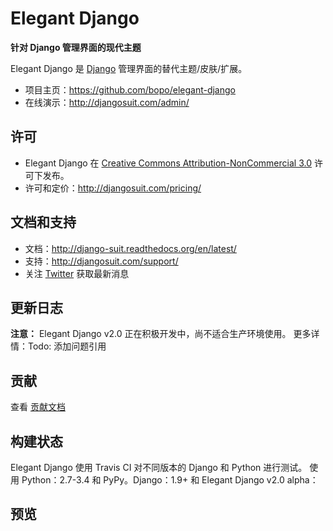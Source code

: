 # Elegant Django

**针对 Django 管理界面的现代主题**

Elegant Django 是 [Django](http://www.djangoproject.com) 管理界面的替代主题/皮肤/扩展。

* 项目主页：https://github.com/bopo/elegant-django
* 在线演示：http://djangosuit.com/admin/

## 许可

* Elegant Django 在 [Creative Commons Attribution-NonCommercial 3.0](https://creativecommons.org/licenses/by-nc/3.0/deed.zh-hans) 许可下发布。
* 许可和定价：http://djangosuit.com/pricing/

## 文档和支持

* 文档：http://django-suit.readthedocs.org/en/latest/
* 支持：http://djangosuit.com/support/
* 关注 [Twitter](http://twitter.com/DjangoSuit) 获取最新消息

## 更新日志

**注意：** Elegant Django v2.0 正在积极开发中，尚不适合生产环境使用。
更多详情：Todo: 添加问题引用

## 贡献

查看 [贡献文档](http://django-suit.readthedocs.org/en/v2/contribute.html)

## 构建状态

Elegant Django 使用 Travis CI 对不同版本的 Django 和 Python 进行测试。
使用 Python：2.7-3.4 和 PyPy。Django：1.9+ 和 Elegant Django v2.0 alpha：


## 预览

